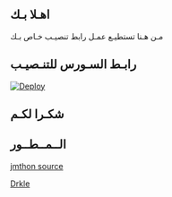 ## اهـلا بـك
مـن هـنا تستطيـع عمـل رابط تنصيـب خـاص بـك

## رابـط السـورس للتنـصيـب

[![Deploy](https://www.herokucdn.com/deploy/button.svg)](https://heroku.com/deploy?template=https://github.com/DARKLE-AR/jmthon)

## شكـرا لكـم 


## الــمــطــور 

[jmthon source](https://t.me/M_2_2)

[Drkle](https://t.me/iDarkle)
